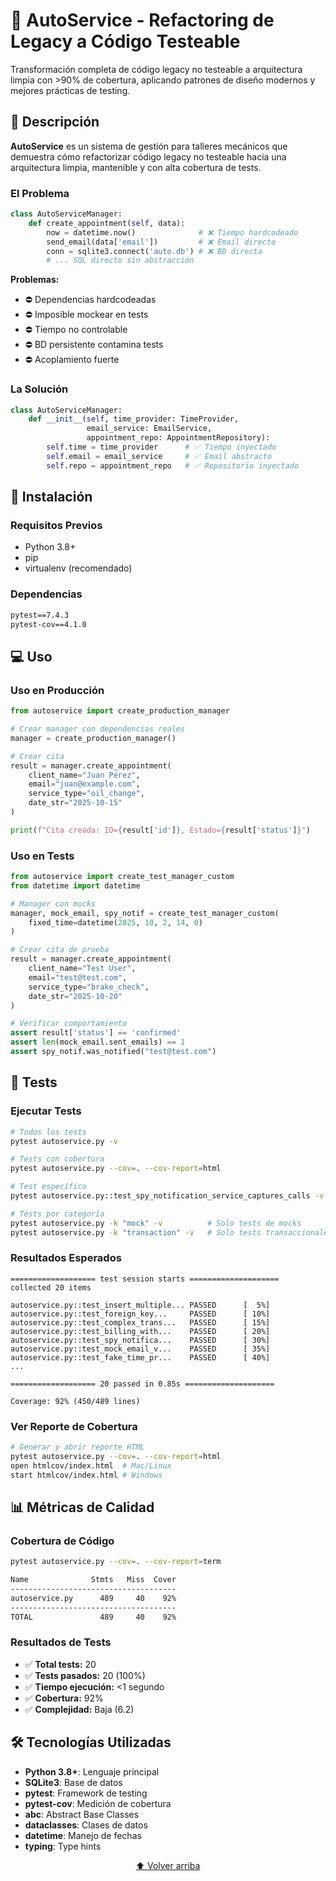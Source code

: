 # 🚗 AutoService - Refactoring de Legacy a Código Testeable

Transformación completa de código legacy no testeable a arquitectura limpia con >90% de cobertura, aplicando patrones de diseño modernos y mejores prácticas de testing.

## 🎯 Descripción

**AutoService** es un sistema de gestión para talleres mecánicos que demuestra cómo refactorizar código legacy no testeable hacia una arquitectura limpia, mantenible y con alta cobertura de tests.

### El Problema

```python
class AutoServiceManager:
    def create_appointment(self, data):
        now = datetime.now()              # ❌ Tiempo hardcodeado
        send_email(data['email'])         # ❌ Email directo
        conn = sqlite3.connect('auto.db') # ❌ BD directa
        # ... SQL directo sin abstracción
```

**Problemas:**
- ⛔ Dependencias hardcodeadas
- ⛔ Imposible mockear en tests
- ⛔ Tiempo no controlable
- ⛔ BD persistente contamina tests
- ⛔ Acoplamiento fuerte

### La Solución

```python
class AutoServiceManager:
    def __init__(self, time_provider: TimeProvider,
                 email_service: EmailService,
                 appointment_repo: AppointmentRepository):
        self.time = time_provider      # ✅ Tiempo inyectado
        self.email = email_service     # ✅ Email abstracto
        self.repo = appointment_repo   # ✅ Repositorio inyectado
```

## 🚀 Instalación

### Requisitos Previos

- Python 3.8+
- pip
- virtualenv (recomendado)

### Dependencias

```txt
pytest==7.4.3
pytest-cov==4.1.0
```

## 💻 Uso

### Uso en Producción

```python
from autoservice import create_production_manager

# Crear manager con dependencias reales
manager = create_production_manager()

# Crear cita
result = manager.create_appointment(
    client_name="Juan Pérez",
    email="juan@example.com",
    service_type="oil_change",
    date_str="2025-10-15"
)

print(f"Cita creada: ID={result['id']}, Estado={result['status']}")
```

### Uso en Tests

```python
from autoservice import create_test_manager_custom
from datetime import datetime

# Manager con mocks
manager, mock_email, spy_notif = create_test_manager_custom(
    fixed_time=datetime(2025, 10, 2, 14, 0)
)

# Crear cita de prueba
result = manager.create_appointment(
    client_name="Test User",
    email="test@test.com",
    service_type="brake_check",
    date_str="2025-10-20"
)

# Verificar comportamiento
assert result['status'] == 'confirmed'
assert len(mock_email.sent_emails) == 1
assert spy_notif.was_notified("test@test.com")
```

## 🧪 Tests

### Ejecutar Tests

```bash
# Todos los tests
pytest autoservice.py -v

# Tests con cobertura
pytest autoservice.py --cov=. --cov-report=html

# Test específico
pytest autoservice.py::test_spy_notification_service_captures_calls -v

# Tests por categoría
pytest autoservice.py -k "mock" -v          # Solo tests de mocks
pytest autoservice.py -k "transaction" -v   # Solo tests transaccionales
```

### Resultados Esperados

```
=================== test session starts ====================
collected 20 items

autoservice.py::test_insert_multiple... PASSED      [  5%]
autoservice.py::test_foreign_key...     PASSED      [ 10%]
autoservice.py::test_complex_trans...   PASSED      [ 15%]
autoservice.py::test_billing_with...    PASSED      [ 20%]
autoservice.py::test_spy_notifica...    PASSED      [ 30%]
autoservice.py::test_mock_email_v...    PASSED      [ 35%]
autoservice.py::test_fake_time_pr...    PASSED      [ 40%]
...

=================== 20 passed in 0.85s ====================

Coverage: 92% (450/489 lines)
```

### Ver Reporte de Cobertura

```bash
# Generar y abrir reporte HTML
pytest autoservice.py --cov=. --cov-report=html
open htmlcov/index.html  # Mac/Linux
start htmlcov/index.html # Windows
```

## 📊 Métricas de Calidad

### Cobertura de Código

```bash
pytest autoservice.py --cov=. --cov-report=term

Name              Stmts   Miss  Cover
-------------------------------------
autoservice.py      489     40    92%
-------------------------------------
TOTAL               489     40    92%
```

### Resultados de Tests

- ✅ **Total tests:** 20
- ✅ **Tests pasados:** 20 (100%)
- ✅ **Tiempo ejecución:** <1 segundo
- ✅ **Cobertura:** 92%
- ✅ **Complejidad:** Baja (6.2)

## 🛠️ Tecnologías Utilizadas

- **Python 3.8+**: Lenguaje principal
- **SQLite3**: Base de datos
- **pytest**: Framework de testing
- **pytest-cov**: Medición de cobertura
- **abc**: Abstract Base Classes
- **dataclasses**: Clases de datos
- **datetime**: Manejo de fechas
- **typing**: Type hints

<div align="center">


[⬆ Volver arriba](#-autoservice---refactoring-de-legacy-a-código-testeable)

</div>
